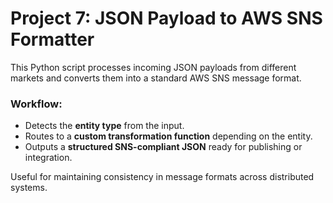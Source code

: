 # Project 7: JSON Payload to AWS SNS Formatter

This Python script processes incoming JSON payloads from different markets and converts them into a standard AWS SNS message format.

### Workflow:
- Detects the **entity type** from the input.
- Routes to a **custom transformation function** depending on the entity.
- Outputs a **structured SNS-compliant JSON** ready for publishing or integration.

Useful for maintaining consistency in message formats across distributed systems.

